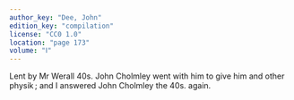 ```yaml
---
author_key: "Dee, John"
edition_key: "compilation"
license: "CC0 1.0"
location: "page 173"
volume: "Ⅰ"
---
```

Lent by Mr Werall 40s. John Cholmley went with him to give him and other
physik ; and I answered John Cholmley the 40s. again.
